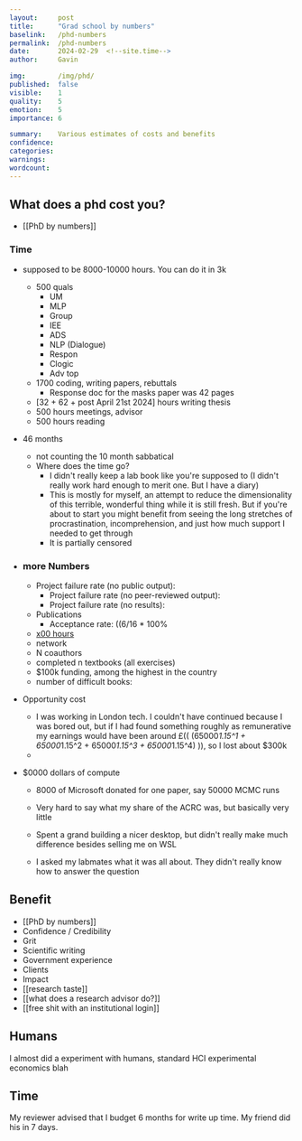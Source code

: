 ```yaml
---
layout:     post
title:      "Grad school by numbers"
baselink:   /phd-numbers
permalink:  /phd-numbers
date:       2024-02-29  <!--site.time-->
author:     Gavin

img:        /img/phd/
published:  false
visible:    1
quality:    5
emotion:    5
importance: 6

summary:    Various estimates of costs and benefits
confidence: 
categories: 
warnings:   
wordcount:      
---
```



## What does a phd cost you?

- [[PhD by numbers]]


### Time
- supposed to be 8000-10000 hours. You can do it in 3k
    - 500 quals
        - UM
        - MLP
        - Group 
        - IEE
        - ADS
        - NLP (Dialogue)
        - Respon
        - Clogic
        - Adv top
    - 1700 coding, writing papers, rebuttals
        - Response doc for the masks paper was 42 pages
    - [32 + 62 + post April 21st 2024] hours writing thesis
    - 500 hours meetings, advisor
    - 500 hours reading

- 46 months
    - not counting the 10 month sabbatical
    - Where does the time go?
        - I didn't really keep a lab book like you're supposed to (I didn't really work hard enough to merit one. But I have a diary)
        - This is mostly for myself, an attempt to reduce the dimensionality of this terrible, wonderful thing while it is still fresh. But if you're about to start you might benefit from seeing the long stretches of procrastination, incomprehension, and just how much support I needed to get through
        - It is partially censored



- ### more Numbers
    - Project failure rate (no public output): 
        - Project failure rate (no peer-reviewed output): 
        - Project failure rate (no results): 
    - Publications
        - Acceptance rate: ((6/16 * 100%
    - [x00 hours](((K-K4Ki2lX)))
    - network
    - N coauthors
    - completed n textbooks (all exercises)
    - $100k funding, among the highest in the country
    - number of difficult books: 
- Opportunity cost
    - I was working in London tech. I couldn't have continued because I was bored out, but if I had found something roughly as remunerative my earnings would have been around £((  (65000*1.15^1 + 65000*1.15^2 + 65000*1.15^3 + 65000*1.15^4) )), so I lost about $300k
    - 
- $0000 dollars of compute 
    - 8000 of Microsoft donated for one paper, say 50000 MCMC runs
    - Very hard to say what my share of the ACRC was, but basically very little
    - Spent a grand building a nicer desktop, but didn't really make much difference besides selling me on WSL



    - I asked my labmates what it was all about. They didn't really know how to answer the question


## Benefit
- [[PhD by numbers]]
- Confidence / Credibility
- Grit
- Scientific writing
- Government experience
- Clients
- Impact
- [[research taste]]
- [[what does a research advisor do?]]
- [[free shit with an institutional login]]


## Humans

I almost did a experiment with humans, standard HCI experimental economics blah



## Time

My reviewer advised that I budget 6 months for write up time. My friend did his in 7 days. 
